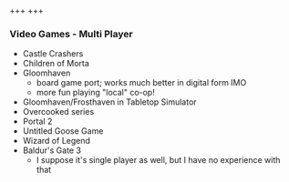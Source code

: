 +++
+++

### Video Games - Multi Player

- Castle Crashers
- Children of Morta
- Gloomhaven
    - board game port; works much better in digital form IMO
    - more fun playing "local" co-op!
- Gloomhaven/Frosthaven in Tabletop Simulator
- Overcooked series
- Portal 2
- Untitled Goose Game
- Wizard of Legend
- Baldur's Gate 3
    - I suppose it's single player as well, but I have no experience with that